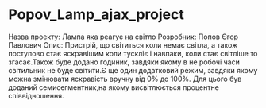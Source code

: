 # Popov_Lamp_ajax_project
Назва проекту: Лампа яка реагує на світло
Розробник: Попов Єгор Павлович
Опис:
Пристрій, що світиться коли немає світла, а також поступово стає яскравішим коли тускліє і навпаки, коли стає світліше то згасає.Також буде додано годиник, завдяки якому в не робочі часи світильник не буде світити.Є ще один додатковий режим, завдяки якому можна змінювати яскравість вручну від 0% до 100%. Для цього був доданий семисегментник,на якому висвітлюється процентне співвідношення.
